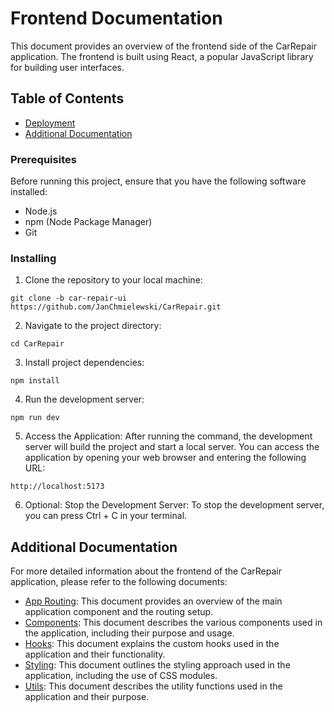 # Frontend Documentation

This document provides an overview of the frontend side of the CarRepair application. The frontend is built using React, a popular JavaScript library for building user interfaces.

## Table of Contents

- [Deployment](#deployment)
- [Additional Documentation](#additional-documentation)

### Prerequisites

Before running this project, ensure that you have the following software installed:

- Node.js
- npm (Node Package Manager)
- Git

### Installing

1. Clone the repository to your local machine:

```
git clone -b car-repair-ui https://github.com/JanChmielewski/CarRepair.git
```

2. Navigate to the project directory:

```
cd CarRepair
```

3. Install project dependencies:

```
npm install
```

4. Run the development server:

```
npm run dev
```

5. Access the Application:
   After running the command, the development server will build the project and start a local server. You can access the application by opening your web browser and entering the following URL:

```
http://localhost:5173
```

6. Optional: Stop the Development Server:
   To stop the development server, you can press Ctrl + C in your terminal.


## Additional Documentation <a name="additional-documentation"></a>

For more detailed information about the frontend of the CarRepair application, please refer to the following documents:

- [App Routing](App_Routing.md): This document provides an overview of the main application component and the routing setup.
- [Components](Components.md): This document describes the various components used in the application, including their purpose and usage.
- [Hooks](Hooks.md): This document explains the custom hooks used in the application and their functionality.
- [Styling](Styles.md): This document outlines the styling approach used in the application, including the use of CSS modules.
- [Utils](Utils.md): This document describes the utility functions used in the application and their purpose.
